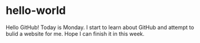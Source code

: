 # hello-world
Hello GitHub!
Today is Monday.
I start to learn about GitHub and attempt to bulid a website for me.
Hope I can finish it in this week.
